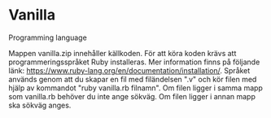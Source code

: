 # Vanilla
Programming  language

Mappen vanilla.zip innehåller källkoden. För att köra koden krävs att programmeringsspråket Ruby installeras. Mer information finns på följande länk: https://www.ruby-lang.org/en/documentation/installation/.
Språket används genom att du skapar en fil med filändelsen ".v" och kör filen med hjälp av kommandot "ruby vanilla.rb filnamn". Om filen ligger i samma
mapp som vanilla.rb behöver du inte ange sökväg. Om filen ligger i annan mapp ska sökväg anges. 
